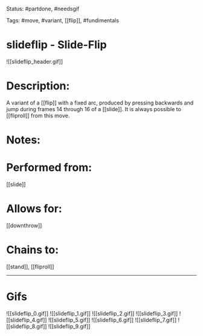 Status: #partdone, #needsgif

Tags: #move, #variant, [[flip]], #fundimentals

# slideflip - Slide-Flip
![[slideflip_header.gif]]
# Description:
A variant of a [[flip]] with a fixed arc, produced by pressing backwards and jump during frames 14 through 16 of a [[slide]]. It is always possible to [[fliproll]] from this move.

# Notes:


# Performed from:
[[slide]]

# Allows for:
[[downthrow]]

# Chains to:
[[stand]], [[fliproll]]

___
# Gifs
![[slideflip_0.gif]]
![[slideflip_1.gif]]
![[slideflip_2.gif]]
![[slideflip_3.gif]]
![[slideflip_4.gif]]
![[slideflip_5.gif]]
![[slideflip_6.gif]]
![[slideflip_7.gif]]
![[slideflip_8.gif]]
![[slideflip_9.gif]]